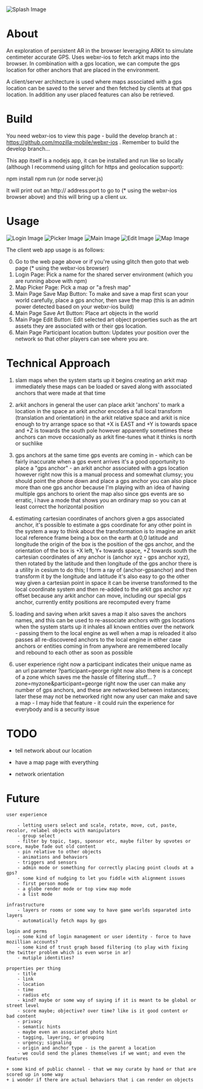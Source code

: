 
![Splash Image](public/art/splash.jpg?raw=true "Splash Art")

# About

An exploration of persistent AR in the browser leveraging ARKit to simulate centimeter accurate GPS. Uses webxr-ios to fetch arkit maps into the browser. In combination with a gps location, we can compute the gps location for other anchors that are placed in the environment.

A client/server architecture is used where maps associated with a gps location can be saved to the server and then fetched by clients at that gps location. In addition any user placed features can also be retrieved.

# Build

You need webxr-ios to view this page - build the develop branch at : https://github.com/mozilla-mobile/webxr-ios . Remember to build the develop branch...

This app itself is a nodejs app, it can be installed and run like so locally (although I recommend using glitch for https and geolocation support):

  npm install
  npm run
  (or node server.js)

It will print out an http:// address:port to go to (* using the webxr-ios browser above) and this will bring up a client ux.

# Usage

![Login Image](public/art/login.jpg?raw=true "Login Page")
![Picker Image](public/art/picker.jpg?raw=true "Picker Page")
![Main Image](public/art/main.jpg?raw=true "Main Page")
![Edit Image](public/art/edit.jpg?raw=true "Edit Page")
![Map Image](public/art/map.jpg?raw=true "Map Page")

The client web app usage is as follows:

  0) Go to the web page above or if you're using glitch then goto that web page (* using the webxr-ios browser)
  1) Login Page: Pick a name for the shared server environment (which you are running above with npm)
  2) Map Picker Page: Pick a map or "a fresh map"
  3) Main Page Save Map Button: To make and save a map first scan your world carefully, place a gps anchor, then save the map (this is an admin power detected based on your webxr-ios build)
  4) Main Page Save Art Button: Place art objects in the world
  5) Main Page Edit Button: Edit selected art object properties such as the art assets they are associated with or their gps location.
  6) Main Page Participant location button: Updates your position over the network so that other players can see where you are.

# Technical Approach

1. slam maps
   when the system starts up it begins creating an arkit map immediately
   these maps can be loaded or saved along with associated anchors that were made at that time

2. arkit anchors in general
   the user can place arkit 'anchors' to mark a location in the space
   an arkit anchor encodes a full local transform (translation and orientation) in the arkit relative space
   and arkit is nice enough to try arrange space so that +X is EAST and +Y is towards space and +Z is towards the south pole
   however apparently sometimes these anchors can move occasionally as arkit fine-tunes what it thinks is north or suchlike

3. gps anchors
   at the same time gps events are coming in - which can be fairly inaccurate
   when a gps event arrives it's a good opportunity to place a "gps anchor" - an arkit anchor associated with a gps location
   however right now this is a manual process and somewhat clumsy; you should point the phone down and place a gps anchor
   you can also place more than one gps anchor because I'm playing with an idea of having multiple gps anchors to orient the map
   also since gps events are so erratic, i have a mode that shows you an ordinary map so you can at least correct the horizontal position

4. estimating cartesian coordinates of anchors
   given a gps associated anchor, it's possible to estimate a gps coordinate for any other point in the system
   a way to think about the transformation is to imagine an arkit local reference frame being a box on the earth at 0,0 latitude and longitude
   the origin of the box is the position of the gps anchor, and the orientation of the box is +X left, Y+ towards space, +Z towards south
   the cartesian coordinates of any anchor is (anchor xyz - gps anchor xyz), then rotated by the latitude and then longitude of the gps anchor
   there is a utility in cesium to do this; I form a ray of (anchor-gpsanchor) and then transform it by the longitude and latitude
   it's also easy to go the other way
   given a cartesian point in space it can be inverse transformed to the local coordinate system and then re-added to the arkit gps anchor xyz offset
   because any arkit anchor can move, including our special gps anchor, currently entity positions are recomputed every frame

5. loading and saving
   when arkit saves a map it also saves the anchors names, and this can be used to re-associate anchors with gps locations
   when the system starts up it inhales all known entities over the network - passing them to the local engine
   as well when a map is reloaded it also passes all re-discovered anchors to the local engine
   in either case anchors or entities coming in from anywhere are remembered locally and rebound to each other as soon as possible

6. user experience
   right now a participant indicates their unique name as an url parameter ?participant=george
   right now also there is a concept of a zone which saves me the hassle of filtering stuff... ?zone=myzone&participant=george
   right now the user can make any number of gps anchors, and these are networked between instances; later these may not be networked
   right now any user can make and save a map - I may hide that feature - it could ruin the experience for everybody and is a security issue

# TODO

  - tell network about our location

  - have a map page with everything

  - network orientation

# Future

	user experience

		- letting users select and scale, rotate, move, cut, paste, recolor, relabel objects with manipulators
		- group select
		- filter by topic, tags, sponsor etc, maybe filter by upvotes or score, maybe fade out old content
		- pin relative to other objects
		- animations and behaviors
		- triggers and sensors
		- admin mode or something for correctly placing point clouds at a gps?
		- some kind of nudging to let you fiddle with alignment issues
		- first person mode
		- a globe render mode or top view map mode
		- a list mode

	infrastructure
		- layers or rooms or some way to have game worlds separated into layers
		- automatically fetch maps by gps

	login and perms
		- some kind of login management or user identity - force to have mozillian accounts?
		- some kind of trust graph based filtering (to play with fixing the twitter problem which is even worse in ar)
		- mutiple identities?

	properties per thing
		- title
		- link
		- location
		- time
		- radius etc
		- kind? maybe or some way of saying if it is meant to be global or street level
		- score maybe; objective? over time? like is it good content or bad content
		- privacy
		- semantic hints
		- maybe even an associated photo hint
		- tagging, layering, or grouping
		- urgency; signaling
		- origin and anchor type - is the parent a location
		- we could send the planes themselves if we want; and even the features

	+ some kind of public channel - that we may curate by hand or that are scored up in some way
	+ i wonder if there are actual behaviors that i can render on objects












